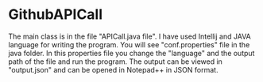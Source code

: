 # GithubAPICall

The main class is in the file "APICall.java file". I have used Intellij and JAVA language for writing the program. You will see "conf.properties" file in the java folder. In this properties file you change the "language" and the output path of the file and run the program. The output can be viewed in "output.json" and can be opened in Notepad++ in JSON format. 